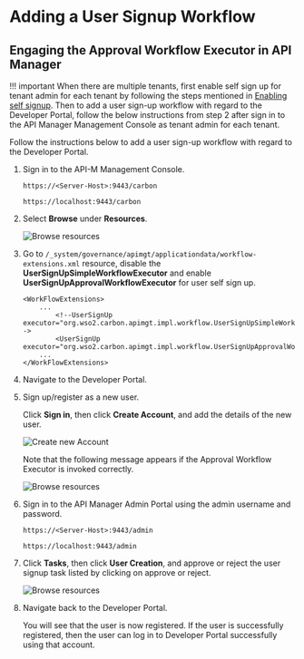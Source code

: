 # Adding a User Signup Workflow

## Engaging the Approval Workflow Executor in API Manager

!!! important
    When there are multiple tenants, first enable self sign up for tenant admin for each tenant by following the steps mentioned in [Enabling self signup]({{base_path}}/develop/customizations/customizing-the-developer-portal/enabling-or-disabling-self-signup/#enabling-self-signup). 
    Then to add a user sign-up workflow with regard to the Developer Portal, follow the below instructions from step 2 after sign in to the API Manager Management Console as tenant admin for each tenant.


Follow the instructions below to add a user sign-up workflow with regard to the Developer Portal.

1. Sign in to the API-M Management Console.

     `https://<Server-Host>:9443/carbon`

     `https://localhost:9443/carbon`

2. Select **Browse** under **Resources**.

    ![Browse resources]({{base_path}}/assets/img/learn/wf-extensions-browse.png)

3.  Go to `/_system/governance/apimgt/applicationdata/workflow-extensions.xml` resource, disable the **UserSignUpSimpleWorkflowExecutor** and enable **UserSignUpApprovalWorkflowExecutor** for user self sign up.

    ```
    <WorkFlowExtensions>
        ...
            <!--UserSignUp executor="org.wso2.carbon.apimgt.impl.workflow.UserSignUpSimpleWorkflowExecutor"/-->
            <UserSignUp executor="org.wso2.carbon.apimgt.impl.workflow.UserSignUpApprovalWorkflowExecutor"/>
        ...
    </WorkFlowExtensions>
    ```

4.  Navigate to the Developer Portal.

5.  Sign up/register as a new user. 

     Click **Sign in**, then click **Create Account**, and add the details of the new user.
   
     ![Create new  Account]({{base_path}}/assets/img/learn/devportal-create-account.png)

     Note that the following message appears if the Approval Workflow Executor is invoked correctly.

     ![Browse resources]({{base_path}}/assets/img/learn/user-registration-success.png)

6.  Sign in to the API Manager Admin Portal using the admin username and password.

     `https://<Server-Host>:9443/admin`

     `https://localhost:9443/admin`

7.  Click **Tasks**, then click **User Creation**, and approve or reject the user signup task listed by clicking on approve or reject.

     ![Browse resources]({{base_path}}/assets/img/learn/user-creation-pending-list.png)

8.  Navigate back to the Developer Portal.

     You will see that the user is now registered. If the user is successfully registered, then the user can log in to Developer Portal successfully using that account.
